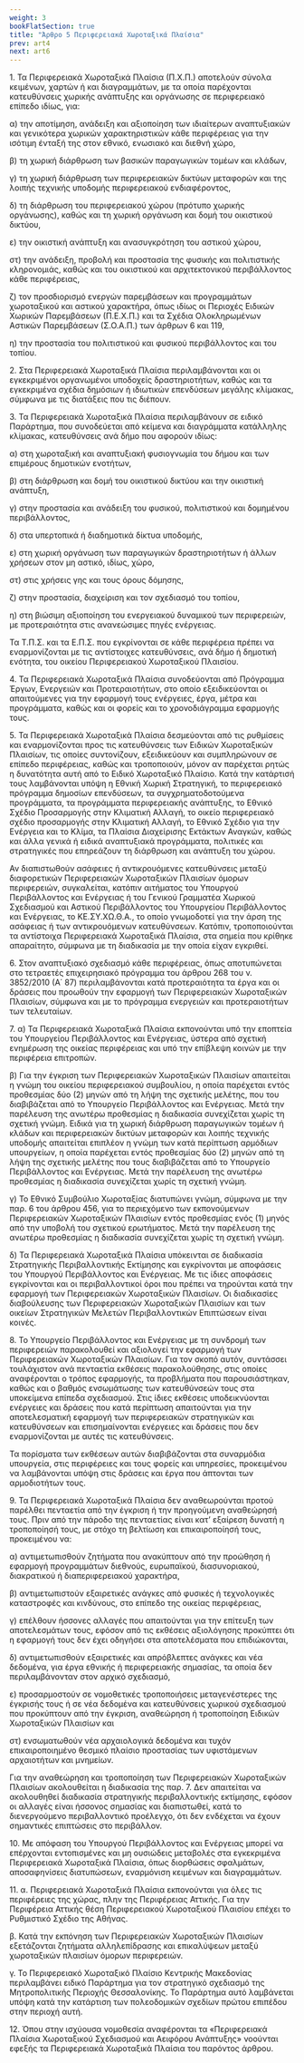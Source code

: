 ```yaml
---
weight: 3
bookFlatSection: true
title: "Άρθρο 5 Περιφερειακά Χωροταξικά Πλαίσια"
prev: art4
next: art6
---
```


1\. Τα Περιφερειακά Χωροταξικά Πλαίσια (Π.Χ.Π.) αποτελούν σύνολα
κειμένων, χαρτών ή και διαγραμμάτων, με τα οποία παρέχονται κατευθύνσεις
χωρικής ανάπτυξης και οργάνωσης σε περιφερειακό επίπεδο ιδίως, για:

α) την αποτίμηση, ανάδειξη και αξιοποίηση των ιδιαίτερων αναπτυξιακών
και γενικότερα χωρικών χαρακτηριστικών κάθε περιφέρειας για την ισότιμη
ένταξή της στον εθνικό, ενωσιακό και διεθνή χώρο,

β) τη χωρική διάρθρωση των βασικών παραγωγικών τομέων και κλάδων,

γ) τη χωρική διάρθρωση των περιφερειακών δικτύων μεταφορών και της
λοιπής τεχνικής υποδομής περιφερειακού ενδιαφέροντος,

δ) τη διάρθρωση του περιφερειακού χώρου (πρότυπο χωρικής οργάνωσης),
καθώς και τη χωρική οργάνωση και δομή του οικιστικού δικτύου,

ε) την οικιστική ανάπτυξη και ανασυγκρότηση του αστικού χώρου,

στ) την ανάδειξη, προβολή και προστασία της φυσικής και πολιτιστικής
κληρονομιάς, καθώς και του οικιστικού και αρχιτεκτονικού περιβάλλοντος
κάθε περιφέρειας,

ζ) τον προσδιορισμό ενεργών παρεμβάσεων και προγραμμάτων χωροταξικού και
αστικού χαρακτήρα, όπως ιδίως οι Περιοχές Ειδικών Χωρικών Παρεμβάσεων
(Π.Ε.Χ.Π.) και τα Σχέδια Ολοκληρωμένων Αστικών Παρεμβάσεων (Σ.Ο.Α.Π.)
των άρθρων 6 και 119,

η) την προστασία του πολιτιστικού και φυσικού περιβάλλοντος και του
τοπίου.

2\. Στα Περιφερειακά Χωροταξικά Πλαίσια περιλαμβάνονται και οι
εγκεκριμένοι οργανωμένοι υποδοχείς δραστηριοτήτων, καθώς και τα
εγκεκριμένα σχέδια δημόσιων ή ιδιωτικών επενδύσεων μεγάλης κλίμακας,
σύμφωνα με τις διατάξεις που τις διέπουν.

3\. Τα Περιφερειακά Χωροταξικά Πλαίσια περιλαμβάνουν σε ειδικό
Παράρτημα, που συνοδεύεται από κείμενα και διαγράμματα κατάλληλης
κλίμακας, κατευθύνσεις ανά δήμο που αφορούν ιδίως:

α) στη χωροταξική και αναπτυξιακή φυσιογνωμία του δήμου και των
επιμέρους δημοτικών ενοτήτων,

β) στη διάρθρωση και δομή του οικιστικού δικτύου και την οικιστική
ανάπτυξη,

γ) στην προστασία και ανάδειξη του φυσικού, πολιτιστικού και δομημένου
περιβάλλοντος,

δ) στα υπερτοπικά ή διαδημοτικά δίκτυα υποδομής,

ε) στη χωρική οργάνωση των παραγωγικών δραστηριοτήτων ή άλλων χρήσεων
στον μη αστικό, ιδίως, χώρο,

στ) στις χρήσεις γης και τους όρους δόμησης,

ζ) στην προστασία, διαχείριση και τον σχεδιασμό του τοπίου,

η) στη βιώσιμη αξιοποίηση του ενεργειακού δυναμικού των περιφερειών, με
προτεραιότητα στις ανανεώσιμες πηγές ενέργειας.

Τα Τ.Π.Σ. και τα Ε.Π.Σ. που εγκρίνονται σε κάθε περιφέρεια πρέπει να
εναρμονίζονται με τις αντίστοιχες κατευθύνσεις, ανά δήμο ή δημοτική
ενότητα, του οικείου Περιφερειακού Χωροταξικού Πλαισίου.

4\. Τα Περιφερειακά Χωροταξικά Πλαίσια συνοδεύονται από Πρόγραμμα Έργων,
Ενεργειών και Προτεραιοτήτων, στο οποίο εξειδικεύονται οι απαιτούμενες
για την εφαρμογή τους ενέργειες, έργα, μέτρα και προγράμματα, καθώς και
οι φορείς και το χρονοδιάγραμμα εφαρμογής τους.

5\. Τα Περιφερειακά Χωροταξικά Πλαίσια δεσμεύονται από τις ρυθμίσεις και
εναρμονίζονται προς τις κατευθύνσεις των Ειδικών Χωροταξικών Πλαισίων,
τις οποίες συντονίζουν, εξειδικεύουν και συμπληρώνουν σε επίπεδο
περιφέρειας, καθώς και τροποποιούν, μόνον αν παρέχεται ρητώς η
δυνατότητα αυτή από το Ειδικό Χωροταξικό Πλαίσιο. Κατά την κατάρτισή
τους λαμβάνονται υπόψη η Εθνική Χωρική Στρατηγική, το περιφερειακό
πρόγραμμα δημοσίων επενδύσεων, τα συγχρηματοδοτούμενα προγράμματα, τα
προγράμματα περιφερειακής ανάπτυξης, το Εθνικό Σχέδιο Προσαρμογής στην
Κλιματική Αλλαγή, το οικείο περιφερειακό σχέδιο προσαρμογής στην
Κλιματική Αλλαγή, το Εθνικό Σχέδιο για την Ενέργεια και το Κλίμα, τα
Πλαίσια Διαχείρισης Εκτάκτων Αναγκών, καθώς και άλλα γενικά ή ειδικά
αναπτυξιακά προγράμματα, πολιτικές και στρατηγικές που επηρεάζουν τη
διάρθρωση και ανάπτυξη του χώρου.

Αν διαπιστωθούν ασάφειες ή αντικρουόμενες κατευθύνσεις μεταξύ
διαφορετικών Περιφερειακών Χωροταξικών Πλαισίων όμορων περιφερειών,
συγκαλείται, κατόπιν αιτήματος του Υπουργού Περιβάλλοντος και Ενέργειας
ή του Γενικού Γραμματέα Χωρικού Σχεδιασμού και Αστικού Περιβάλλοντος του
Υπουργείου Περιβάλλοντος και Ενέργειας, το ΚΕ.ΣΥ.ΧΩ.Θ.Α., το οποίο
γνωμοδοτεί για την άρση της ασάφειας ή των αντικρουόμενων κατευθύνσεων.
Κατόπιν, τροποποιούνται τα αντίστοιχα Περιφερειακά Χωροταξικά Πλαίσια,
στα σημεία που κρίθηκε απαραίτητο, σύμφωνα με τη διαδικασία με την οποία
είχαν εγκριθεί.

6\. Στον αναπτυξιακό σχεδιασμό κάθε περιφέρειας, όπως αποτυπώνεται στο
τετραετές επιχειρησιακό πρόγραμμα του άρθρου 268 του ν. 3852/2010 (Α΄
87) περιλαμβάνονται κατά προτεραιότητα τα έργα και οι δράσεις που
προωθούν την εφαρμογή των Περιφερειακών Χωροταξικών Πλαισίων, σύμφωνα
και με το πρόγραμμα ενεργειών και προτεραιοτήτων των τελευταίων.

7\. α) Τα Περιφερειακά Χωροταξικά Πλαίσια εκπονούνται υπό την εποπτεία
του Υπουργείου Περιβάλλοντος και Ενέργειας, ύστερα από σχετική ενημέρωση
της οικείας περιφέρειας και υπό την επίβλεψη κοινών με την περιφέρεια
επιτροπών.

β) Για την έγκριση των Περιφερειακών Χωροταξικών Πλαισίων απαιτείται η
γνώμη του οικείου περιφερειακού συμβουλίου, η οποία παρέχεται εντός
προθεσμίας δύο (2) μηνών από τη λήψη της σχετικής μελέτης, που του
διαβιβάζεται από το Υπουργείο Περιβάλλοντος και Ενέργειας. Μετά την
παρέλευση της ανωτέρω προθεσμίας η διαδικασία συνεχίζεται χωρίς τη
σχετική γνώμη. Ειδικά για τη χωρική διάρθρωση παραγωγικών τομέων ή
κλάδων και περιφερειακών δικτύων μεταφορών και λοιπής τεχνικής υποδομής
απαιτείται επιπλέον η γνώμη των κατά περίπτωση αρμόδιων υπουργείων, η
οποία παρέχεται εντός προθεσμίας δύο (2) μηνών από τη λήψη της σχετικής
μελέτης που τους διαβιβάζεται από το Υπουργείο Περιβάλλοντος και
Ενέργειας. Μετά την παρέλευση της ανωτέρω προθεσμίας η διαδικασία
συνεχίζεται χωρίς τη σχετική γνώμη.

γ) Το Εθνικό Συμβούλιο Χωροταξίας διατυπώνει γνώμη, σύμφωνα με την παρ.
6 του άρθρου 456, για το περιεχόμενο των εκπονούμενων Περιφερειακών
Χωροταξικών Πλαισίων εντός προθεσμίας ενός (1) μηνός από την υποβολή του
σχετικού ερωτήματος. Μετά την παρέλευση της ανωτέρω προθεσμίας η
διαδικασία συνεχίζεται χωρίς τη σχετική γνώμη.

δ) Τα Περιφερειακά Χωροταξικά Πλαίσια υπόκεινται σε διαδικασία
Στρατηγικής Περιβαλλοντικής Εκτίμησης και εγκρίνονται με αποφάσεις του
Υπουργού Περιβάλλοντος και Ενέργειας. Με τις ίδιες αποφάσεις εγκρίνονται
και οι περιβαλλοντικοί όροι που πρέπει να τηρούνται κατά την εφαρμογή
των Περιφερειακών Χωροταξικών Πλαισίων. Οι διαδικασίες διαβούλευσης των
Περιφερειακών Χωροταξικών Πλαισίων και των οικείων Στρατηγικών Μελετών
Περιβαλλοντικών Επιπτώσεων είναι κοινές.

8\. Το Υπουργείο Περιβάλλοντος και Ενέργειας με τη συνδρομή των
περιφερειών παρακολουθεί και αξιολογεί την εφαρμογή των Περιφερειακών
Χωροταξικών Πλαισίων. Για τον σκοπό αυτόν, συντάσσει τουλάχιστον ανά
πενταετία εκθέσεις παρακολούθησης, στις οποίες αναφέρονται ο τρόπος
εφαρμογής, τα προβλήματα που παρουσιάστηκαν, καθώς και ο βαθμός
ενσωμάτωσης των κατευθύνσεών τους στα υποκείμενα επίπεδα σχεδιασμού.
Στις ίδιες εκθέσεις υποδεικνύονται ενέργειες και δράσεις που κατά
περίπτωση απαιτούνται για την αποτελεσματική εφαρμογή των περιφερειακών
στρατηγικών και κατευθύνσεων και επισημαίνονται ενέργειες και δράσεις
που δεν εναρμονίζονται με αυτές τις κατευθύνσεις.

Τα πορίσματα των εκθέσεων αυτών διαβιβάζονται στα συναρμόδια υπουργεία,
στις περιφέρειες και τους φορείς και υπηρεσίες, προκειμένου να
λαμβάνονται υπόψη στις δράσεις και έργα που άπτονται των αρμοδιοτήτων
τους.

9\. Τα Περιφερειακά Χωροταξικά Πλαίσια δεν αναθεωρούνται προτού παρέλθει
πενταετία από την έγκριση ή την προηγούμενη αναθεώρησή τους. Πριν από
την πάροδο της πενταετίας είναι κατ’ εξαίρεση δυνατή η τροποποίησή τους,
με στόχο τη βελτίωση και επικαιροποίησή τους, προκειμένου να:

α) αντιμετωπισθούν ζητήματα που ανακύπτουν από την προώθηση ή εφαρμογή
προγραμμάτων διεθνούς, ευρωπαϊκού, διασυνοριακού, διακρατικού ή
διαπεριφερειακού χαρακτήρα,

β) αντιμετωπιστούν εξαιρετικές ανάγκες από φυσικές ή τεχνολογικές
καταστροφές και κινδύνους, στο επίπεδο της οικείας περιφέρειας,

γ) επέλθουν ήσσονες αλλαγές που απαιτούνται για την επίτευξη των
αποτελεσμάτων τους, εφόσον από τις εκθέσεις αξιολόγησης προκύπτει ότι η
εφαρμογή τους δεν έχει οδηγήσει στα αποτελέσματα που επιδιώκονται,

δ) αντιμετωπισθούν εξαιρετικές και απρόβλεπτες ανάγκες και νέα δεδομένα,
για έργα εθνικής ή περιφερειακής σημασίας, τα οποία δεν περιλαμβάνονταν
στον αρχικό σχεδιασμό,

ε) προσαρμοστούν σε νομοθετικές τροποποιήσεις μεταγενέστερες της
έγκρισής τους ή σε νέα δεδομένα και κατευθύνσεις χωρικού σχεδιασμού που
προκύπτουν από την έγκριση, αναθεώρηση ή τροποποίηση Ειδικών Χωροταξικών
Πλαισίων και

στ) ενσωματωθούν νέα αρχαιολογικά δεδομένα και τυχόν επικαιροποιημένο
θεσμικό πλαίσιο προστασίας των υφιστάμενων αρχαιοτήτων και μνημείων.

Για την αναθεώρηση και τροποποίηση των Περιφερειακών Χωροταξικών
Πλαισίων ακολουθείται η διαδικασία της παρ. 7. Δεν απαιτείται να
ακολουθηθεί διαδικασία στρατηγικής περιβαλλοντικής εκτίμησης, εφόσον οι
αλλαγές είναι ήσσονος σημασίας και διαπιστωθεί, κατά το διενεργούμενο
περιβαλλοντικό προέλεγχο, ότι δεν ενδέχεται να έχουν σημαντικές
επιπτώσεις στο περιβάλλον.

10\. Με απόφαση του Υπουργού Περιβάλλοντος και Ενέργειας μπορεί να
επέρχονται εντοπισμένες και μη ουσιώδεις μεταβολές στα εγκεκριμένα
Περιφερειακά Χωροταξικά Πλαίσια, όπως διορθώσεις σφαλμάτων,
αποσαφηνίσεις διατυπώσεων, εναρμόνιση κειμένων και διαγραμμάτων.

11\. α. Περιφερειακά Χωροταξικά Πλαίσια εκπονούνται για όλες τις
περιφέρειες της χώρας, πλην της Περιφέρειας Αττικής. Για την Περιφέρεια
Αττικής θέση Περιφερειακού Χωροταξικού Πλαισίου επέχει το Ρυθμιστικό
Σχέδιο της Αθήνας.

β. Κατά την εκπόνηση των Περιφερειακών Χωροταξικών Πλαισίων εξετάζονται
ζητήματα αλληλεπίδρασης και επικαλύψεων μεταξύ χωροταξικών πλαισίων
όμορων περιφερειών.

γ. Το Περιφερειακό Χωροταξικό Πλαίσιο Κεντρικής Μακεδονίας περιλαμβάνει
ειδικό Παράρτημα για τον στρατηγικό σχεδιασμό της Μητροπολιτικής
Περιοχής Θεσσαλονίκης. Το Παράρτημα αυτό λαμβάνεται υπόψη κατά την
κατάρτιση των πολεοδομικών σχεδίων πρώτου επιπέδου στην περιοχή αυτή.

12\. Όπου στην ισχύουσα νομοθεσία αναφέρονται τα «Περιφερειακά Πλαίσια
Χωροταξικού Σχεδιασμού και Αειφόρου Ανάπτυξης» νοούνται εφεξής τα
Περιφερειακά Χωροταξικά Πλαίσια του παρόντος άρθρου.